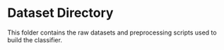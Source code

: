 # Dataset Directory

This folder contains the raw datasets and preprocessing scripts used to build the classifier.
